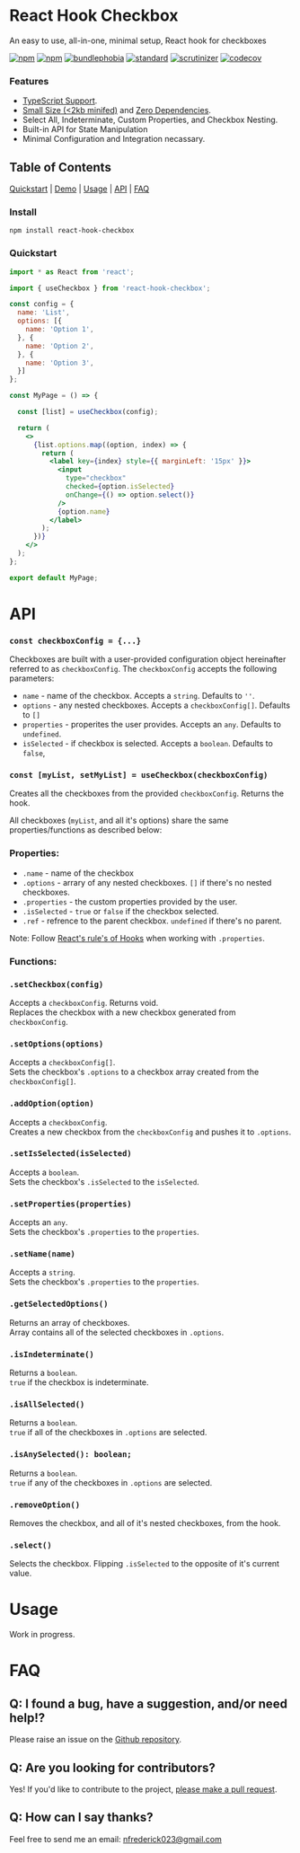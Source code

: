 # React Hook Checkbox

An easy to use, all-in-one, minimal setup, React hook for checkboxes

[![npm](https://img.shields.io/npm/dt/react-hook-checkbox.svg)](https://www.npmjs.com/package/react-hook-checkbox)
[![npm](https://img.shields.io/npm/l/react-hook-checkbox)](https://github.com/nfrederick023/react-hook-checkbox/blob/main/LICENSE)
[![bundlephobia](https://img.shields.io/bundlephobia/min/react-hook-checkbox)](https://bundlephobia.com/package/react-hook-checkbox@latest)
[![standard](https://img.shields.io/badge/code_style-standard-brightgreen.svg)](https://standardjs.com)
[![scrutinizer](https://img.shields.io/scrutinizer/quality/g/nfrederick023/react-hook-checkbox/main)](https://standardjs.com)
[![codecov](https://img.shields.io/codecov/c/github/nfrederick023/react-hook-checkbox)](https://app.codecov.io/github/nfrederick023/react-hook-checkbox/)

### Features

- [TypeScript Support](./index.d.ts ).
- [Small Size (<2kb minifed)](https://bundlephobia.com/package/react-hook-checkbox@latest) and [Zero Dependencies](./package.json).
- Select All, Indeterminate, Custom Properties, and Checkbox Nesting.
- Built-in API for State Manipulation
- Minimal Configuration and Integration necassary. 

## Table of Contents

[Quickstart](#quickstart) | 
[Demo](https://nfrederick023.github.io/react-hook-checkbox/) |
[Usage](#api) |
[API](#api) | 
[FAQ](#faq) 

### Install

    npm install react-hook-checkbox

### Quickstart

```jsx
import * as React from 'react';

import { useCheckbox } from 'react-hook-checkbox';

const config = {
  name: 'List',
  options: [{
    name: 'Option 1',
  }, {
    name: 'Option 2',
  }, {
    name: 'Option 3',
  }]
};

const MyPage = () => {

  const [list] = useCheckbox(config);

  return (
    <>
      {list.options.map((option, index) => {
        return (
          <label key={index} style={{ marginLeft: '15px' }}>
            <input
              type="checkbox"
              checked={option.isSelected}
              onChange={() => option.select()}
            />
            {option.name}
          </label>
        );
      })}
    </>
  );
};

export default MyPage;
```
# API

### `const checkboxConfig = {...}`
Checkboxes are built with a user-provided configuration object hereinafter referred to as  `checkboxConfig`. The `checkboxConfig` accepts the following parameters: 

- `name` - name of the checkbox. Accepts a `string`. Defaults to `''`.
- `options` - any nested checkboxes. Accepts a `checkboxConfig[]`. Defaults to `[]`
- `properties` - properites the user provides. Accepts an `any`. Defaults to `undefined`.
- `isSelected` - if checkbox is selected. Accepts a `boolean`. Defaults to `false`,

### `const [myList, setMyList] = useCheckbox(checkboxConfig)`
Creates all the checkboxes from the provided `checkboxConfig`. Returns the hook. 

All checkboxes (`myList`, and all it's options) share the same properties/functions as described below:

### Properties:

- `.name` - name of the checkbox
- `.options` - arrary of any nested checkboxes. `[]` if there's no nested checkboxes.
- `.properties` - the custom properties provided by the user. 
- `.isSelected` - `true` or `false` if the checkbox selected. 
- `.ref` - refrence to the parent checkbox. `undefined` if there's no parent.

Note: Follow [React's rule's of Hooks](https://reactjs.org/docs/hooks-rules.html) when working with `.properties`.

### Functions:

### `.setCheckbox(config)`
Accepts a `checkboxConfig`. Returns void.  
Replaces the checkbox with a new checkbox generated from `checkboxConfig`. 

### `.setOptions(options)`
Accepts a `checkboxConfig[]`.  
Sets the checkbox's `.options` to a checkbox array created from the `checkboxConfig[]`.    

### `.addOption(option)`
Accepts a `checkboxConfig`.   
Creates a new checkbox from the `checkboxConfig` and pushes it to `.options`.

### `.setIsSelected(isSelected)`
Accepts a `boolean`.  
Sets the checkbox's `.isSelected` to the `isSelected`.

### `.setProperties(properties)`
Accepts an `any`.  
Sets the checkbox's `.properties` to the `properties`.  

### `.setName(name)`
Accepts a `string`.   
Sets the checkbox's `.properties` to the `properties`.

### `.getSelectedOptions()`
Returns an array of checkboxes.   
Array contains all of the selected checkboxes in `.options`.

### `.isIndeterminate()`
Returns a `boolean`.  
`true` if the checkbox is indeterminate. 

### `.isAllSelected()`
Returns a `boolean`.  
`true` if all of the checkboxes in `.options` are selected.

### `.isAnySelected(): boolean;`
Returns a `boolean`.  
`true` if any of the checkboxes in `.options` are selected.

### `.removeOption()`
Removes the checkbox, and all of it's nested checkboxes, from the hook. 

### `.select()`
Selects the checkbox. Flipping `.isSelected` to the opposite of it's current value. 

# Usage
Work in progress.

# FAQ

## Q: I found a bug, have a suggestion, and/or need help!?

Please raise an issue on the [Github repository](https://github.com/nfrederick023/react-hook-checkbox/issues). 

## Q: Are you looking for contributors? 

Yes! If you'd like to contribute to the project, [please make a pull request](https://github.com/nfrederick023/react-hook-checkbox/pulls). 

## Q: How can I say thanks?

Feel free to send me an email: nfrederick023@gmail.com  
